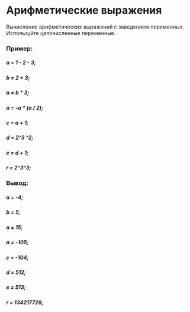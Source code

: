 # Арифметические выражения

Вычисление арифметических выражений с заведением переменных.
Используйте целочисленные переменные.

### Пример:

##### a = 1 - 2 - 3;
##### b = 2 + 3;
##### a = b * 3;
##### a = -a * (a / 2);
##### c = a + 1;
##### d = 2^3 ^2;
##### e = d + 1;
##### r = 2^3^3;

### Вывод:

##### a = -4;
##### b = 5;
##### a = 15;
##### a = -105;
##### c = -104;
##### d = 512;
##### e = 513;
##### r = 134217728;